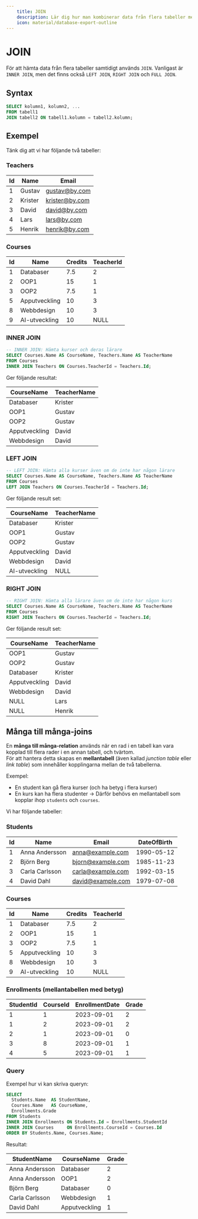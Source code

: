 ```yaml
---
    title: JOIN
    description: Lär dig hur man kombinerar data från flera tabeller med JOIN.
    icon: material/database-export-outline
---
```


# JOIN

För att hämta data från flera tabeller samtidigt används `JOIN`. Vanligast är `INNER JOIN`, men det finns också `LEFT JOIN`, `RIGHT JOIN` och `FULL JOIN`.  

## Syntax
```sql
SELECT kolumn1, kolumn2, ...
FROM tabell1
JOIN tabell2 ON tabell1.kolumn = tabell2.kolumn;
```
## Exempel
Tänk dig att vi har följande två tabeller:

### Teachers
| Id | Name       | Email                |
|----|------------|----------------------|
| 1  | Gustav     | gustav@by.com   |
| 2  | Krister    | krister@by.com  |
| 3  | David      | david@by.com   |
| 4  | Lars       | lars@by.com   |
| 5  | Henrik     | henrik@by.com   |

### Courses
| Id | Name          | Credits | TeacherId |
|----|---------------|---------|-----------|
| 1  | Databaser     | 7.5     | 2         |
| 2  | OOP1          | 15      | 1         |
| 3  | OOP2          | 7.5     | 1         |
| 5  | Apputveckling | 10      | 3      |
| 8  | Webbdesign    | 10      | 3     |
| 9  | AI-utveckling | 10      | NULL     |

### INNER JOIN
```sql
-- INNER JOIN: Hämta kurser och deras lärare
SELECT Courses.Name AS CourseName, Teachers.Name AS TeacherName
FROM Courses
INNER JOIN Teachers ON Courses.TeacherId = Teachers.Id;
```
Ger följande resultat:

| CourseName     | TeacherName |
|----------------|-------------|
| Databaser      | Krister     |
| OOP1           | Gustav      |
| OOP2           | Gustav      |
| Apputveckling  | David       |
| Webbdesign     | David       |


### LEFT JOIN
```sql
-- LEFT JOIN: Hämta alla kurser även om de inte har någon lärare
SELECT Courses.Name AS CourseName, Teachers.Name AS TeacherName
FROM Courses
LEFT JOIN Teachers ON Courses.TeacherId = Teachers.Id;
```
Ger följande result set:

| CourseName     | TeacherName |
|----------------|-------------|
| Databaser      | Krister     |
| OOP1           | Gustav      |
| OOP2           | Gustav      |
| Apputveckling  | David       |
| Webbdesign     | David       |
| AI-utveckling  | NULL        |

### RIGHT JOIN
```sql
-- RIGHT JOIN: Hämta alla lärare även om de inte har någon kurs
SELECT Courses.Name AS CourseName, Teachers.Name AS TeacherName
FROM Courses
RIGHT JOIN Teachers ON Courses.TeacherId = Teachers.Id;
```
Ger följande result set:

| CourseName     | TeacherName |
|----------------|-------------|
| OOP1           | Gustav      |
| OOP2           | Gustav      |
| Databaser      | Krister     |
| Apputveckling  | David       |
| Webbdesign     | David       |
| NULL           | Lars        |
| NULL           | Henrik      |

## Många till många-joins

En **många till många-relation** används när en rad i en tabell kan vara kopplad till flera rader i en annan tabell, och tvärtom.  
För att hantera detta skapas en **mellantabell** (även kallad *junction table* eller *link table*) som innehåller kopplingarna mellan de två tabellerna.  

Exempel:  
* En student kan gå flera kurser (och ha betyg i flera kurser)
* En kurs kan ha flera studenter
→ Därför behövs en mellantabell som kopplar ihop `students` och `courses`.  

Vi har följande tabeller:
### Students

| Id | Name             | Email                | DateOfBirth |
|----|------------------|----------------------|-------------|
| 1  | Anna Andersson   | anna@example.com     | 1990-05-12  |
| 2  | Björn Berg       | bjorn@example.com    | 1985-11-23  |
| 3  | Carla Carlsson   | carla@example.com    | 1992-03-15  |
| 4  | David Dahl       | david@example.com    | 1979-07-08  |

### Courses

| Id | Name          | Credits | TeacherId |
|----|---------------|---------|-----------|
| 1  | Databaser     | 7.5     | 2         |
| 2  | OOP1          | 15      | 1         |
| 3  | OOP2          | 7.5     | 1         |
| 5  | Apputveckling | 10      | 3         |
| 8  | Webbdesign    | 10      | 3         |
| 9  | AI-utveckling | 10      | NULL      |

### Enrollments (mellantabellen med betyg)
| StudentId | CourseId | EnrollmentDate | Grade |
|-----------|----------|----------------|-------|
| 1         | 1        | 2023-09-01     | 2     |
| 1         | 2        | 2023-09-01     | 2     |
| 2         | 1        | 2023-09-01     | 0     |
| 3         | 8        | 2023-09-01     | 1     |
| 4         | 5        | 2023-09-01     | 1     |

### Query
Exempel hur vi kan skriva queryn:
```sql
SELECT
  Students.Name  AS StudentName,
  Courses.Name   AS CourseName,
  Enrollments.Grade
FROM Students
INNER JOIN Enrollments ON Students.Id = Enrollments.StudentId
INNER JOIN Courses     ON Enrollments.CourseId = Courses.Id
ORDER BY Students.Name, Courses.Name;
```

Resultat:

| StudentName     | CourseName     | Grade |
|-----------------|----------------|-------|
| Anna Andersson  | Databaser      | 2     |
| Anna Andersson  | OOP1           | 2     |
| Björn Berg      | Databaser      | 0     |
| Carla Carlsson  | Webbdesign     | 1     |
| David Dahl      | Apputveckling  | 1     |